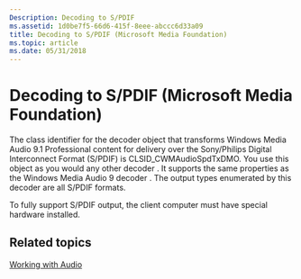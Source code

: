 ```yaml
---
Description: Decoding to S/PDIF
ms.assetid: 1d0be7f5-66d6-415f-8eee-abccc6d33a09
title: Decoding to S/PDIF (Microsoft Media Foundation)
ms.topic: article
ms.date: 05/31/2018
---
```


# Decoding to S/PDIF (Microsoft Media Foundation)

The class identifier for the decoder object that transforms Windows Media Audio 9.1 Professional content for delivery over the Sony/Philips Digital Interconnect Format (S/PDIF) is CLSID\_CWMAudioSpdTxDMO. You use this object as you would any other decoder . It supports the same properties as the Windows Media Audio 9 decoder . The output types enumerated by this decoder are all S/PDIF formats.

To fully support S/PDIF output, the client computer must have special hardware installed.

## Related topics

<dl> <dt>

[Working with Audio](workingwithaudio.md)
</dt> </dl>

 

 



